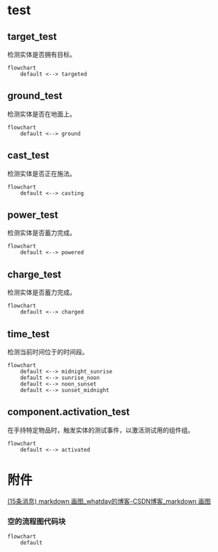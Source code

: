 # test

## target_test

检测实体是否拥有目标。

```mermaid
flowchart
	default <--> targeted
```

## ground_test

检测实体是否在地面上。

```mermaid
flowchart
	default <--> ground
```

## cast_test

检测实体是否正在施法。

```mermaid
flowchart
	default <--> casting
```

## power_test

检测实体是否蓄力完成。

```mermaid
flowchart
	default <--> powered
```

## charge_test

检测实体是否蓄力完成。

```mermaid
flowchart
	default <--> charged
```

## time_test

检测当前时间位于的时间段。

```mermaid
flowchart
	default <--> midnight_sunrise
	default <--> sunrise_noon
	default <--> noon_sunset
	default <--> sunset_midnight
```

## component.activation_test

在手持特定物品时，触发实体的测试事件，以激活测试用的组件组。

```mermaid
flowchart
	default <--> activated
```



# 附件

[(15条消息) markdown 画图_whatday的博客-CSDN博客_markdown 画图](https://blog.csdn.net/whatday/article/details/88655461)

### 空的流程图代码块

```mermaid
flowchart
	default
```





















